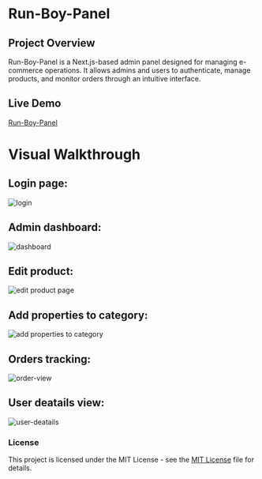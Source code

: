 # Run-Boy-Panel

## Project Overview
Run-Boy-Panel is a Next.js-based admin panel designed for managing e-commerce operations. It allows admins and users to authenticate, manage products, and monitor orders through an intuitive interface.

## Live Demo
[Run-Boy-Panel](https://run-boy-panel.vercel.app)

# Visual Walkthrough

## Login page: ##

![login](https://github.com/user-attachments/assets/0b72e08c-e668-4811-87bf-9748e0a144de)

## Admin dashboard: ##

![dashboard](https://github.com/user-attachments/assets/716447ce-8c95-4f39-bbdf-c08c3a91e9df)

## Edit product:  ##

![edit product page](https://github.com/user-attachments/assets/1e0f3a54-adf5-4d6b-95af-535a3e35e6d2)

## Add properties to category: ##

![add properties to category](https://github.com/user-attachments/assets/bcea4cc6-a373-4112-a08f-3898c18b7cb4)

## Orders tracking: ##

![order-view](https://github.com/user-attachments/assets/617d3499-1554-4ad9-9644-9dac6e8ae50c)

## User deatails view: ##

![user-deatails](https://github.com/user-attachments/assets/01539909-5b7f-426c-b157-01b6e3f6babb)


### License

This project is licensed under the MIT License - see the [MIT License](LICENSE) file for details.


